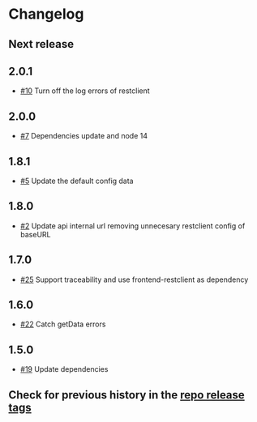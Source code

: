 # Changelog

## Next release

## 2.0.1

- [#10](https://github.com/mercadolibre/fury_frontend-country-config/pull/10) Turn off the log errors of restclient

## 2.0.0

- [#7](https://github.com/mercadolibre/fury_frontend-country-config/pull/7) Dependencies update and node 14

## 1.8.1

- [#5](https://github.com/mercadolibre/fury_frontend-country-config/pull/5) Update the default config data

## 1.8.0

- [#2](https://github.com/mercadolibre/fury_frontend-country-config/pull/2) Update api internal url removing unnecesary restclient config of baseURL

## 1.7.0

- [#25](https://github.com/mercadolibre/frontend-country_config/pull/25) Support traceability and use frontend-restclient as dependency

## 1.6.0

- [#22](https://github.com/mercadolibre/frontend-country_config/pull/22) Catch getData errors

## 1.5.0

- [#19](https://github.com/mercadolibre/frontend-country_config/pull/19) Update dependencies

## Check for previous history in the [repo release tags](https://github.com/mercadolibre/frontend-country_config/releases)
